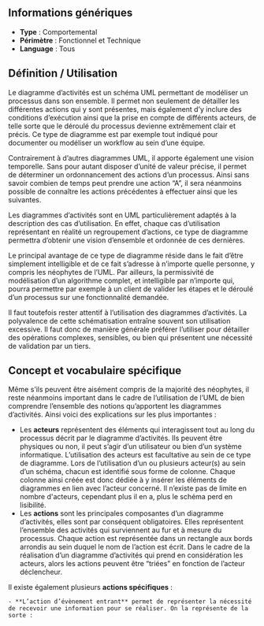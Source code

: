 ## Informations génériques

- **Type** : Comportemental
- **Périmètre** : Fonctionnel et Technique
- **Language** : Tous

## Définition / Utilisation

Le diagramme d’activités est un schéma UML permettant de modéliser un processus dans son ensemble. Il permet non seulement de détailler les différentes actions qui y sont présentes, mais également d’y inclure des conditions d’exécution ainsi que la prise en compte de différents acteurs, de telle sorte que le déroulé du processus devienne extrêmement clair et précis. Ce type de diagramme est par exemple tout indiqué pour documenter ou modéliser un workflow au sein d’une équipe.

Contrairement à d’autres diagrammes UML, il apporte également une vision temporelle. Sans pour autant disposer d’unité de valeur précise, il permet de déterminer un ordonnancement des actions d’un processus. Ainsi sans savoir combien de temps peut prendre une action “A”, il sera néanmoins possible de connaître les actions précédentes à effectuer ainsi que les suivantes.

Les diagrammes d’activités sont en UML particulièrement adaptés à la description des cas d’utilisation. En effet, chaque cas d’utilisation représentant en réalité un regroupement d’actions, ce type de diagramme permettra d’obtenir une vision d’ensemble et ordonnée de ces dernières.

Le principal avantage de ce type de diagramme réside dans le fait d’être simplement intelligible et de ce fait s’adresse à n’importe quelle personne, y compris les néophytes de l’UML. Par ailleurs, la permissivité de modélisation d’un algorithme complet, et intelligible par n’importe qui, pourra permettre par exemple à un client de valider les étapes et le déroulé d’un processus sur une fonctionnalité demandée.

Il faut toutefois rester attentif à l’utilisation des diagrammes d’activités. La polyvalence de cette schématisation entraîne souvent son utilisation excessive. Il faut donc de manière générale préférer l’utiliser pour détailler des opérations complexes, sensibles, ou bien qui présentent une nécessité de validation par un tiers.

## Concept et vocabulaire spécifique

Même s’ils peuvent être aisément compris de la majorité des néophytes, il reste néanmoins important dans le cadre de l’utilisation de l’UML de bien comprendre l’ensemble des notions qu’apportent les diagrammes d’activités. Ainsi voici des explications sur les plus importantes :

- Les **acteurs** représentent des éléments qui interagissent tout au long du processus décrit par le diagramme d’activités. Ils peuvent être physiques ou non, il peut s’agir d’un utilisateur ou bien d’un système informatique. L’utilisation des acteurs est facultative au sein de ce type de diagramme. Lors de l’utilisation d’un ou plusieurs acteur(s) au sein d’un schéma, chacun est identifié sous forme de colonne. Chaque colonne ainsi créée est donc dédiée à y insérer les éléments de diagrammes en lien avec l’acteur concerné. Il n’existe pas de limite en nombre d'acteurs, cependant plus il en a, plus le schéma perd en lisibilité.
- Les **actions** sont les principales composantes d’un diagramme d’activités, elles sont par conséquent obligatoires. Elles représentent l’ensemble des activités qui surviennent au fur et à mesure du processus. Chaque action est représentée dans un rectangle aux bords arrondis au sein duquel le nom de l’action est écrit. Dans le cadre de la réalisation d’un diagramme d’activités qui prend en considération les acteurs, alors les actions peuvent être “triées” en fonction de l’acteur déclencheur.

Il existe également plusieurs **actions spécifiques** : 

    - **L’action d’évènement entrant** permet de représenter la nécessité de recevoir une information pour se réaliser. On la représente de la sorte :